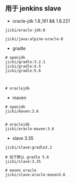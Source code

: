 ## 用于 jenkins slave 


* oracle-jdk  1.8_161 && 1.8.221     
```
jicki/oracle-jdk:8

jicki/java:alpine-oracle-8
```

* gradle
```
# openjdk
jicki/gradle:3.2.1
jicki/gradle:4.5
jicki/gradle:5.6



# oraclejdk

```

* maven

```
# openjdk
jicki/maven:3.6


# oraclejdk
jicki/oracle-maven:3.6
```

* slave 3.35
```
jicki/slave:gradle3.2

# 如下默认 gradle 5.6
jicki/slave:3.35

# maven oracle
jicki/slave:oracle-maven3.6
```
